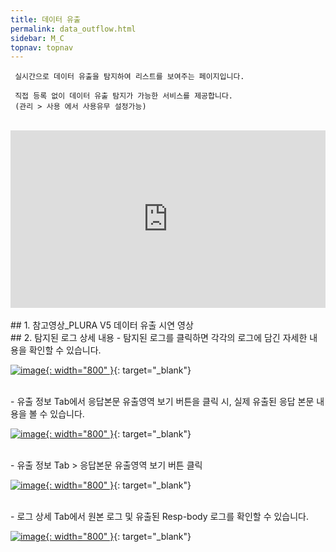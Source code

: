 ```yaml
---
title: 데이터 유출
permalink: data_outflow.html
sidebar: M_C
topnav: topnav
---
```


     실시간으로 데이터 유출을 탐지하여 리스트를 보여주는 페이지입니다.

     직접 등록 없이 데이터 유출 탐지가 가능한 서비스를 제공합니다.
     (관리 > 사용 에서 사용유무 설정가능)

<br />

 <style>.embed-container { position: relative; padding-bottom: 56.25%; height: 0; overflow: hidden; max-width: 100%; } .embed-container iframe, .embed-container object, .embed-container embed { position: absolute; top: 0; left: 0; width: 100%; height: 100%; }</style><div class='embed-container'><iframe src='https://www.youtube.com/embed/Qp-JbyZ_G1k' frameborder='0' allowfullscreen></iframe></div>

<br />
## 1. 참고영상_PLURA V5 데이터 유출 시연 영상

<br />
## 2. 탐지된 로그 상세 내용
- 탐지된 로그를 클릭하면 각각의 로그에 담긴 자세한 내용을 확인할 수 있습니다.

 [![image](/docs/images/Manual/common/outflow/1.png){: width="800" }](/docs/images/Manual/common/outflow/1.png){: target="_blank"}

<br />
- 유출 정보 Tab에서 응답본문 유출영역 보기 버튼을 클릭 시, 실제 유출된 응답 본문 내용을 볼 수 있습니다.

 [![image](/docs/images/Manual/common/outflow/2.png){: width="800" }](/docs/images/Manual/common/outflow/2.png){: target="_blank"}

<br />
- 유출 정보 Tab > 응답본문 유출영역 보기 버튼 클릭

 [![image](/docs/images/Manual/common/outflow/3.png){: width="800" }](/docs/images/Manual/common/outflow/3.png){: target="_blank"}

<br />
- 로그 상세 Tab에서 원본 로그 및 유출된 Resp-body 로그를 확인할 수 있습니다.

 [![image](/docs/images/Manual/common/outflow/4.png){: width="800" }](/docs/images/Manual/common/outflow/4.png){: target="_blank"}

